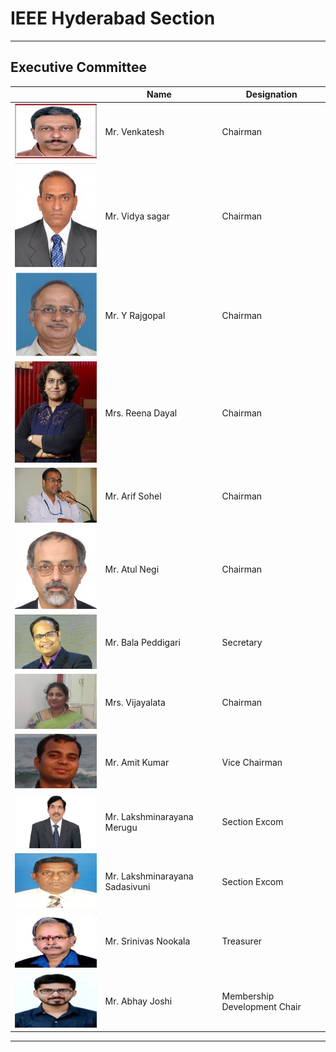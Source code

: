 # IEEE Hyderabad Section
---

## Executive Committee  
 

|                                                   | Name                                    | Designation    |
| ------------------------------------------------- | ---------------------------------------------------- | --------------- | 
| ![chair](/user/img/sac/execom/venkatesh-chair.png?raw=true) | Mr. Venkatesh                    | Chairman |
| ![chair](/user/img/sac/execom/vidyasagar-chair.png?raw=true) | Mr. Vidya sagar                 | Chairman |
| ![chair](/user/img/sac/execom/y-rajgopal-chair.png?raw=true) | Mr. Y Rajgopal                 |  Chairman | 
| ![chair](/user/img/sac/execom/reena-dayal-chair.png?raw=true) | Mrs. Reena Dayal                 |  Chairman |
| ![chair](/user/img/sac/execom/arif-sohel-chair.png?raw=true) | Mr. Arif Sohel                 |  Chairman |
| ![chair](/user/img/sac/execom/atul-negi-chair.png?raw=true) | Mr. Atul Negi                 |  Chairman |
| ![secretary](/user/img/sac/execom/bala-peddigari-secretary.png?raw=true) | Mr. Bala Peddigari  | Secretary | 
| ![chair](/user/img/sac/execom/vijayalata-chair.png?raw=true)     | Mrs. Vijayalata | Chairman  | 
| ![vicechair](/user/img/sac/execom/amit-kumar-vicechair.png?raw=true)     | Mr. Amit Kumar | Vice Chairman | 
| ![excom](/user/img/sac/execom/lakshminarayana-merugu-section-excom.png?raw=true)     | Mr. Lakshminarayana Merugu| Section Excom  | 
| ![excom](/user/img/sac/execom/lakshminarayana-sadasivuni-section-excom.png?raw=true)     | Mr. Lakshminarayana Sadasivuni| Section Excom  |
| ![treasurer](/user/img/sac/execom/srinivas-nookala-treasurer.png?raw=true)     | Mr. Srinivas Nookala | Treasurer  | 
| ![mem](/user/img/sac/execom/abhay-joshi-mem.png?raw=true)     | Mr. Abhay Joshi | Membership Development Chair  |

---